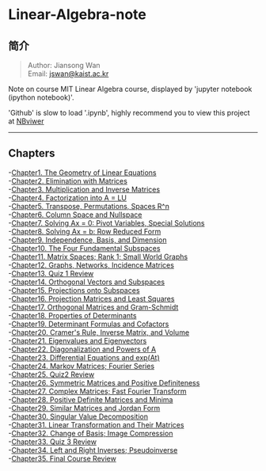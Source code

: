 # Linear-Algebra-note

## 简介
> Author: Jiansong Wan <br>
> Email: jswan@kaist.ac.kr

Note on course MIT Linear Algebra course, displayed by 'jupyter notebook (ipython notebook)'. 

'Github' is slow to load '.ipynb', highly recommend you to view this project at [NBviwer](http://nbviewer.jupyter.org/github/zlotus/notes-linear-algebra/blob/master/ReadMe.ipynb)

----
## Chapters
-[Chapter1. The Geometry of Linear Equations](chapter01.ipynb) <br>
-[Chapter2. Elimination with Matrices](chapter02.ipynb) <br>
-[Chapter3. Multiplication and Inverse Matrices](chapter03.ipynb) <br>
-[Chapter4. Factorization into A = LU](chapter04.ipynb) <br>
-[Chapter5. Transpose, Permutations, Spaces R^n](chapter05.ipynb) <br>
-[Chapter6. Column Space and Nullspace](chapter06.ipynb) <br>
-[Chapter7. Solving Ax = 0: Pivot Variables, Special Solutions](chapter07.ipynb) <br>
-[Chapter8. Solving Ax = b: Row Reduced Form](chapter08.ipynb) <br>
-[Chapter9. Independence, Basis, and Dimension](chapter09.ipynb) <br>
-[Chapter10. The Four Fundamental Subspaces](chapter10.ipynb) <br>
-[Chapter11. Matrix Spaces; Rank 1; Small World Graphs](chapter11.ipynb) <br>
-[Chapter12. Graphs, Networks, Incidence Matrices](chapter12.ipynb) <br>
-[Chapter13. Quiz 1 Review](chapter13.ipynb) <br>
-[Chapter14. Orthogonal Vectors and Subspaces](chapter14.ipynb) <br>
-[Chapter15. Projections onto Subspaces](chapter15.ipynb) <br>
-[Chapter16. Projection Matrices and Least Squares](chapter16.ipynb) <br>
-[Chapter17. Orthogonal Matrices and Gram-Schmidt](chapter17.ipynb) <br>
-[Chapter18. Properties of Determinants](chapter18.ipynb) <br>
-[Chapter19. Determinant Formulas and Cofactors](chapter19.ipynb) <br>
-[Chapter20. Cramer's Rule, Inverse Matrix, and Volume](chapter20.ipynb) <br>
-[Chapter21. Eigenvalues and Eigenvectors](chapter21.ipynb) <br>
-[Chapter22. Diagonalization and Powers of A](chapter22.ipynb) <br>
-[Chapter23. Differential Equations and exp(At)](chapter23.ipynb) <br>
-[Chapter24. Markov Matrices; Fourier Series](chapter24.ipynb) <br>
-[Chapter25. Quiz2 Review](chapter25.ipynb) <br>
-[Chapter26. Symmetric Matrices and Positive Definiteness](chapter26.ipynb) <br>
-[Chapter27. Complex Matrices; Fast Fourier Transform](chapter27.ipynb) <br>
-[Chapter28. Positive Definite Matrices and Minima](chapter28.ipynb) <br>
-[Chapter29. Similar Matrices and Jordan Form](chapter29.ipynb) <br>
-[Chapter30. Singular Value Decomposition](chapter30.ipynb) <br>
-[Chapter31. Linear Transformation and Their Matrices](chapter31.ipynb) <br>
-[Chapter32. Change of Basis; Image Compression](chapter32.ipynb) <br>
-[Chapter33. Quiz 3 Review](chapter33.ipynb) <br>
-[Chapter34. Left and Right Inverses; Pseudoinverse](chapter34.ipynb) <br>
-[Chapter35. Final Course Review](chapter35.ipynb) <br>
